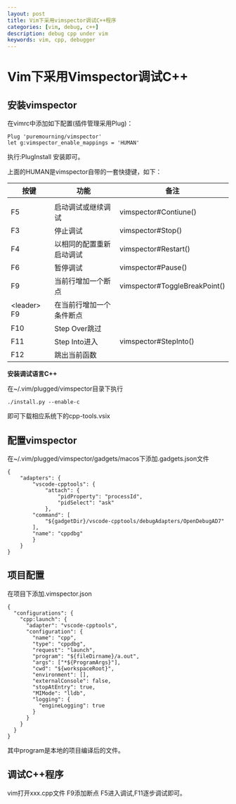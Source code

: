 ```yaml
---
layout: post
title: Vim下采用vimspector调试C++程序
categories: [vim, debug, c++]
description: debug cpp under vim
keywords: vim, cpp, debugger
---
```


# Vim下采用Vimspector调试C++
## 安装vimspector
在vimrc中添加如下配置(插件管理采用Plug)：
```
Plug 'puremourning/vimspector'
let g:vimspector_enable_mappings = 'HUMAN'
```

执行:PlugInstall 安装即可。

上面的HUMAN是vimspector自带的一套快捷键，如下：

| 按键         | 功能                     | 备注                          |
|--------------|--------------------------|-------------------------------|
|              |                          |                               |
| F5           | 启动调试或继续调试       | vimspector#Contiune()         |
| F3           | 停止调试                 | vimspector#Stop()             |
| F4           | 以相同的配置重新启动调试 | vimspector#Restart()          |
| F6           | 暂停调试                 | vimspector#Pause()            |
| F9           | 当前行增加一个断点       | vimspector#ToggleBreakPoint() |
| \<leader> F9 | 在当前行增加一个条件断点 |                               |
| F10          | Step Over跳过            |                               |
| F11          | Step Into进入            | vimspector#StepInto()         |
| F12          | 跳出当前函数             |                               |

**安装调试语言C++** 

在~/.vim/plugged/vimspector目录下执行
```
./install.py --enable-c
```

即可下载相应系统下的cpp-tools.vsix

## 配置vimspector
在~/.vim/plugged/vimspector/gadgets/macos下添加.gadgets.json文件
```
{
    "adapters": {
        "vscode-cpptools": {
            "attach": {
                "pidProperty": "processId",
                "pidSelect": "ask"
            },
        "command": [
            "${gadgetDir}/vscode-cpptools/debugAdapters/OpenDebugAD7"
        ],
        "name": "cppdbg"
        }
    }
}
```
## 项目配置

在项目下添加.vimspector.json
```
{
  "configurations": {
    "cpp:launch": {
      "adapter": "vscode-cpptools",
      "configuration": {
        "name": "cpp",
        "type": "cppdbg",
        "request": "launch",
        "program": "${fileDirname}/a.out",
        "args": ["*${ProgramArgs}"],
        "cwd": "${workspaceRoot}",
        "environment": [],
        "externalConsole": false,
        "stopAtEntry": true,
        "MIMode": "lldb",
        "logging": {
          "engineLogging": true
        }
      }
    }
  }
}
```

其中program是本地的项目编译后的文件。

## 调试C++程序

vim打开xxx.cpp文件 F9添加断点 F5进入调试,F11逐步调试即可。
